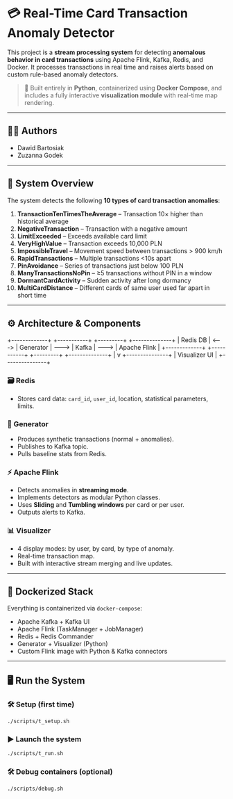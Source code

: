# 💳 Real-Time Card Transaction Anomaly Detector

This project is a **stream processing system** for detecting **anomalous behavior in card transactions** using Apache Flink, Kafka, Redis, and Docker. It processes transactions in real time and raises alerts based on custom rule-based anomaly detectors.

> 🚀 Built entirely in **Python**, containerized using **Docker Compose**, and includes a fully interactive **visualization module** with real-time map rendering.

---

## 👨‍💻 Authors

- Dawid Bartosiak  
- Zuzanna Godek

---

## 🧠 System Overview

The system detects the following **10 types of card transaction anomalies**:

1. **TransactionTenTimesTheAverage** – Transaction 10× higher than historical average  
2. **NegativeTransaction** – Transaction with a negative amount  
3. **LimitExceeded** – Exceeds available card limit  
4. **VeryHighValue** – Transaction exceeds 10,000 PLN  
5. **ImpossibleTravel** – Movement speed between transactions > 900 km/h  
6. **RapidTransactions** – Multiple transactions <10s apart  
7. **PinAvoidance** – Series of transactions just below 100 PLN  
8. **ManyTransactionsNoPin** – ≥5 transactions without PIN in a window  
9. **DormantCardActivity** – Sudden activity after long dormancy  
10. **MultiCardDistance** – Different cards of same user used far apart in short time  

---

## ⚙️ Architecture & Components
+-------------+ +-----------+ +---------+ +--------------+
| Redis DB | <---> | Generator | ---> | Kafka | ---> | Apache Flink |
+-------------+ +-----------+ +---------+ +--------------+
|
v
+---------------+
| Visualizer UI |
+---------------+

### 🗃 Redis
- Stores card data: `card_id`, `user_id`, location, statistical parameters, limits.

### 🧾 Generator
- Produces synthetic transactions (normal + anomalies).
- Publishes to Kafka topic.
- Pulls baseline stats from Redis.

### ⚡ Apache Flink
- Detects anomalies in **streaming mode**.
- Implements detectors as modular Python classes.
- Uses **Sliding** and **Tumbling windows** per card or per user.
- Outputs alerts to Kafka.

### 📊 Visualizer
- 4 display modes: by user, by card, by type of anomaly.
- Real-time transaction map.
- Built with interactive stream merging and live updates.

---

## 🐳 Dockerized Stack

Everything is containerized via `docker-compose`:

- Apache Kafka + Kafka UI
- Apache Flink (TaskManager + JobManager)
- Redis + Redis Commander
- Generator + Visualizer (Python)
- Custom Flink image with Python & Kafka connectors

---

## 🖥️ Run the System

### 🛠 Setup (first time)
```bash
./scripts/t_setup.sh
```
### ▶️ Launch the system
```bash
./scripts/t_run.sh
```
### 🛠 Debug containers (optional)
```bash
./scripts/debug.sh
```
